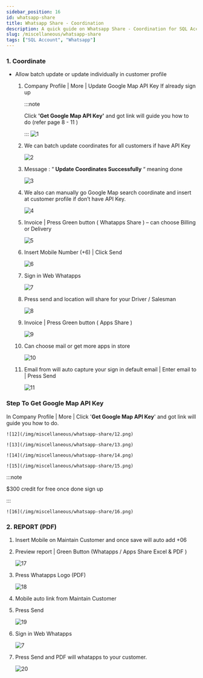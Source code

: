 ```yaml
---
sidebar_position: 16
id: whatsapp-share
title: Whatsapp Share - Coordination
description: A quick guide on Whatsapp Share - Coordination for SQL Account
slug: /miscellaneous/whatsapp-share
tags: ["SQL Account", "Whatsapp"]
---
```


### 1. Coordinate

- Allow batch update or update individually in customer profile

   1. Company Profile | More | Update Google Map API Key If already sign up

      :::note

      Click **'Get Google Map API Key'** and got link will guide you how to do (refer page 8 - 11 )

      :::
      ![1](/img/miscellaneous/whatsapp-share/1.png)

   2. We can batch update coordinates for all customers if have API Key

      ![2](/img/miscellaneous/whatsapp-share/2.png)

   3. Message : “ **Update Coordinates Successfully** “ meaning done

      ![3](/img/miscellaneous/whatsapp-share/3.png)

   4. We also can manually go Google Map search coordinate and insert at customer profile if don’t have API Key.

      ![4](/img/miscellaneous/whatsapp-share/4.png)

   5. Invoice | Press Green button ( Whatapps Share ) – can choose Billing or Delivery

      ![5](/img/miscellaneous/whatsapp-share/5.png)

   6. Insert Mobile Number (+6) | Click Send

      ![6](/img/miscellaneous/whatsapp-share/6.png)

   7. Sign in Web Whatapps

      ![7](/img/miscellaneous/whatsapp-share/7.png)

   8. Press send and location will share for your Driver / Salesman

      ![8](/img/miscellaneous/whatsapp-share/8.png)

   9. Invoice | Press Green button ( Apps Share )

      ![9](/img/miscellaneous/whatsapp-share/9.png)

   10. Can choose mail or get more apps in store

         ![10](/img/miscellaneous/whatsapp-share/10.png)

   11. Email from will auto capture your sign in default email | Enter email to | Press Send

         ![11](/img/miscellaneous/whatsapp-share/11.png)

### Step To Get Google Map API Key

In Company Profile | More | Click '**Get Google Map API Key**' and got link will guide you how to do.

    ![12](/img/miscellaneous/whatsapp-share/12.png)

    ![13](/img/miscellaneous/whatsapp-share/13.png)

    ![14](/img/miscellaneous/whatsapp-share/14.png)

    ![15](/img/miscellaneous/whatsapp-share/15.png)

:::note

$300 credit for free once done sign up

:::

    ![16](/img/miscellaneous/whatsapp-share/16.png)

### 2. REPORT (PDF)

   1. Insert Mobile on Maintain Customer and once save will auto add +06

   2. Preview report | Green Button (Whatapps / Apps Share Excel & PDF )

      ![17](/img/miscellaneous/whatsapp-share/17.png)

   3. Press Whatapps Logo (PDF)

      ![18](/img/miscellaneous/whatsapp-share/18.png)

   4. Mobile auto link from Maintain Customer

   5. Press Send

      ![19](/img/miscellaneous/whatsapp-share/19.png)

   6. Sign in Web Whatapps

      ![7](/img/miscellaneous/whatsapp-share/7.png)

   7. Press Send and PDF will whatapps to your customer.

      ![20](/img/miscellaneous/whatsapp-share/20.png)
